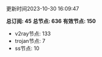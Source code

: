更新时间2023-10-30 16:09:47

**总订阅: 45**
**总节点: 636**
**有效节点: 150**
- v2ray节点: 133
- trojan节点: 7
- ss节点: 10
